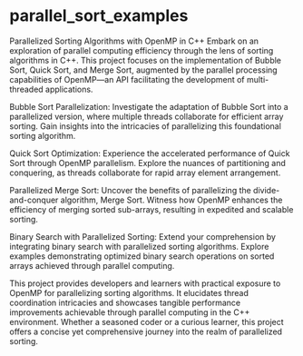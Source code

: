 # parallel_sort_examples
Parallelized Sorting Algorithms with OpenMP in C++
Embark on an exploration of parallel computing efficiency through the lens of sorting algorithms in C++. This project focuses on the implementation of Bubble Sort, Quick Sort, and Merge Sort, augmented by the parallel processing capabilities of OpenMP—an API facilitating the development of multi-threaded applications.

Bubble Sort Parallelization: Investigate the adaptation of Bubble Sort into a parallelized version, where multiple threads collaborate for efficient array sorting. Gain insights into the intricacies of parallelizing this foundational sorting algorithm.

Quick Sort Optimization: Experience the accelerated performance of Quick Sort through OpenMP parallelism. Explore the nuances of partitioning and conquering, as threads collaborate for rapid array element arrangement.

Parallelized Merge Sort: Uncover the benefits of parallelizing the divide-and-conquer algorithm, Merge Sort. Witness how OpenMP enhances the efficiency of merging sorted sub-arrays, resulting in expedited and scalable sorting.

Binary Search with Parallelized Sorting: Extend your comprehension by integrating binary search with parallelized sorting algorithms. Explore examples demonstrating optimized binary search operations on sorted arrays achieved through parallel computing.

This project provides developers and learners with practical exposure to OpenMP for parallelizing sorting algorithms. It elucidates thread coordination intricacies and showcases tangible performance improvements achievable through parallel computing in the C++ environment. Whether a seasoned coder or a curious learner, this project offers a concise yet comprehensive journey into the realm of parallelized sorting.
